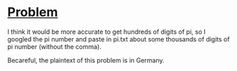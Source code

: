 # [Problem](https://www.mysterytwisterc3.org/en/challenges/level-1/one-time-pad-with-flaws)

I think it would be more accurate to get hundreds of digits of pi, so I googled the pi number and paste in pi.txt about some thousands of digits of pi number (without the comma).

Becareful, the plaintext of this problem is in Germany.
